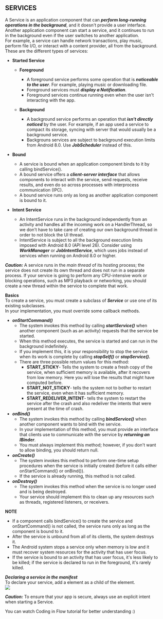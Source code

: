 ## SERVICES  
A Service is an application component that can ***perform long-running operations in the background***, and it doesn't provide a user interface.   
Another application component can start a service, and it continues to run in the background even if the user switches to another application.  
For example, a service can handle network transactions, play music, perform file I/O, or interact with a content provider, all from the background.  
These are the different types of services: 

* **Started Service**  
  * **Foreground**  
    * A foreground service performs some operation that is ***noticeable to the user***. For example, playing music or downloading file.   
    * Foreground services must ***display a Notification***.   
    * Foreground services continue running even when the user isn't interacting with the app.  

  * **Background**  
    * A background service performs an operation that ***isn't directly noticed*** by the user. For example, if an app used a service to compact its storage, syncing with server that would usually be a background service.  
    * Backgrouns services are subject to background execution limits from Android 8.0. Use ***JobScheduler*** instead of this.     

* **Bound**  
  * A service is bound when an application component binds to it by calling bindService().  
  * A bound service offers a ***client-server interface*** that allows components to interact with the service, send requests, receive results, and even do so across processes with interprocess communication (IPC).  
  * A bound service runs only as long as another application component is bound to it. 
  
* **Intent Service**  
  * An IntentService runs in the background independently from an activity and handles all the incoming work on a HandlerThread, 
  so we don’t have to take care of creating our own background thread in order to not block the UI thread.  
  * IntentService is subject to all the background execution limits imposed with Android 8.0 (API level 26). 
  Consider using ***WorkManager*** or ***JobIntentService***, which uses jobs instead of services when running on Android 8.0 or higher.  
  
***Caution:*** A service runs in the *main thread* of its hosting process; the service does not create its own thread and does not run in a separate process. 
If your service is going to perform any CPU-intensive work or blocking operations, such as MP3 playback or networking, 
you should create a new thread within the service to complete that work.  

**Basics**  
To create a service, you must create a subclass of ***Service*** or use one of its existing subclasses.   
In your implementation, you must override some callback methods.  
* ***onStartCommand()***  
  * The system invokes this method by calling ***startService()*** when another component (such as an activity) requests that the service be started.  
  * When this method executes, the service is started and can run in the background indefinitely.   
  * If you implement this, it is your responsibility to stop the service when its work is complete by calling ***stopSelf()*** or ***stopService().***   
  * There are three possible return values for this method:  
    * **START_STICKY**- Tells the system to create a fresh copy of the service, when sufficient memory is available, after it recovers from low memory. Here you will lose the results that might have computed before.
    * **START_NOT_STICKY**- tells the system not to bother to restart the service, even when it has sufficient memory.
    * **START_REDELIVER_INTENT**- tells the system to restart the service after the crash and also redeliver the intents that were present at the time of crash.
* ***onBind()***  
  * The system invokes this method by calling ***bindService()*** when another component wants to bind with the service.
  * In your implementation of this method, you must provide an interface that clients use to communicate with the service by ***returning an IBinder***. 
  * You must always implement this method; however, if you don't want to allow binding, you should return null.  
* ***onCreate()***  
  * The system invokes this method to perform one-time setup procedures when the service is initially created (before it calls either onStartCommand() or onBind()).
  *  If the service is already running, this method is not called.  
* ***onDestroy()***  
  * The system invokes this method when the service is no longer used and is being destroyed.
  * Your service should implement this to clean up any resources such as threads, registered listeners, or receivers.   

**NOTE**  
* If a component calls bindService() to create the service and onStartCommand() is not called, the service runs only as long as the component is bound to it.
* After the service is unbound from all of its clients, the system destroys it.
* The Android system stops a service only when memory is low and it must recover system resources for the activity that has user focus. 
* If the service is bound to an activity that has user focus, it's less likely to be killed; if the service is declared to run in the foreground, it's rarely killed.   

***Declaring a service in the manifest***  
To declare your service, add a <service> element as a child of the <application> element.  
<img src="https://user-images.githubusercontent.com/30290570/79805816-9a8bdb00-8384-11ea-8952-452c65cbacb7.png">    

***Caution:*** To ensure that your app is secure, always use an explicit intent when starting a Service.  

You can watch Coding in Flow tutorial for better understanding :)
